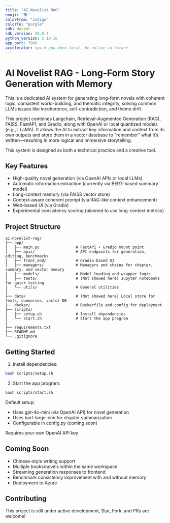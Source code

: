 ```yaml
---
title: "AI Novelist RAG"
emoji: "📚"
colorFrom: "indigo"
colorTo: "purple"
sdk: docker
sdk_version: 28.0.4
python_version: 3.10.16
app_port: 7860
accelerator: cpu # gpu when local, be online in future
---
```



# AI Novelist RAG - Long-Form Story Generation with Memory

This is a dedicated AI system for generating long-form novels with coherent logic, consistent world-building, and thematic integrity, solving common LLMs issues like incoherence, self-contradiction, and theme drift.

This project combines Langchain, Retrieval-Augmented Generation (RAG), FAISS, FastAPI, and Gradio, along with OpenAI or local quantized models (e.g., LLaMA). It allows the AI to extract key information and context from its own outputs and store them in a vector database to “remember” what it’s written—resulting in more logical and immersive storytelling. 

This system is designed as both a technical practice and a creative tool. 

## Key Features

- High-quality novel generation (via OpenAI APIs or local LLMs)
- Automatic information extraction (currently via BERT-based summary model)
- Long-context memory (via FAISS vector store)
- Context-aware coherent prompt (via RAG-like context enhancement)
- Web-based UI (via Gradio)
- Experimental consistency scoring (planned to use long-context metrics)

## Project Structure

```
ai-novelist-rag/
├── app/
│   ├── main.py                # FastAPI + Gradio mount point
│   ├── apis/                  # API endpoints for generation, editing, benchmarks
│   ├── front_end/             # Gradio-based UI
│   ├── managers/              # Managers and chains for chapter, summary, and vector memory
│   ├── models/                # Model loading and wrapper logic
│   ├── tests/                 # (Not showed here) Jupyter notebooks for quick testing
│   └── utils/                 # General utilities 
│
├── data/                      # (Not showed here) Local store for texts, summaries, vector DB 
├── docker/                    # Dockerfile and config for deployment
├── scripts/
│   ├── setup.sh               # Install dependencies
│   └── start.sh               # Start the app program
│
├── requirements.txt
├── README.md
└── .gitignore
```

## Getting Started

1. Install dependencies:

```bash
bash scripts/setup.sh
```

2. Start the app program:

```bash
bash scripts/start.sh
```

Default setup:

- Uses gpt-4o-mini (via OpenAI API) for novel generation
- Uses bart-large-cnn for chapter summarization  
- Configurable in config.py (coming soon)

Requires your own OpenAI API key

## Coming Soon

- Chinese-style writing support
- Multiple books/novels within the same workspace
- Streaming generation responses to frontend
- Benchmark consistency improvement with and without memory
- Deployment to Azure

## Contributing

This project is still under active development, Star, Fork, and PRs are welcome!
